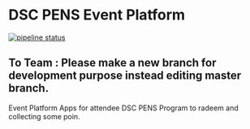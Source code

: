 # DSC PENS Event Platform

[![pipeline status](https://gitlab.com/dsc-pens-event-platform/dsc-pens-event-platform/badges/development/pipeline.svg)](https://gitlab.com/dsc-pens-event-platform/dsc-pens-event-platform/commits/development)

## To Team : Please make a new branch for development purpose instead editing master branch.

Event Platform Apps for attendee DSC PENS Program to radeem and collecting some poin.